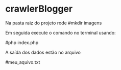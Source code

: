 # crawlerBlogger
Na pasta raiz do projeto rode
#mkdir imagens

Em seguida execute o comando no terminal usando:

#php index.php


A saída dos dados estão no arquivo

#meu_aquivo.txt
